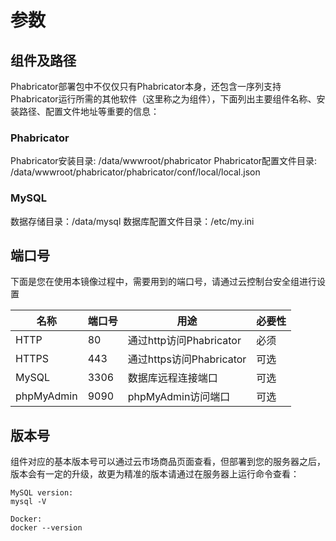 # 参数

## 组件及路径

Phabricator部署包中不仅仅只有Phabricator本身，还包含一序列支持Phabricator运行所需的其他软件（这里称之为组件），下面列出主要组件名称、安装路径、配置文件地址等重要的信息：

### Phabricator

Phabricator安装目录: /data/wwwroot/phabricator
Phabricator配置文件目录: /data/wwwroot/phabricator/phabricator/conf/local/local.json

### MySQL
数据存储目录：/data/mysql
数据库配置文件目录：/etc/my.ini

## 端口号

下面是您在使用本镜像过程中，需要用到的端口号，请通过云控制台安全组进行设置

| 名称 | 端口号 | 用途 |  必要性 |
| --- | --- | --- | --- |
| HTTP | 80 | 通过http访问Phabricator | 必须 |
| HTTPS | 443 | 通过https访问Phabricator | 可选 |
| MySQL | 3306 | 数据库远程连接端口 | 可选 |
| phpMyAdmin | 9090 | phpMyAdmin访问端口 | 可选 |

## 版本号

组件对应的基本版本号可以通过云市场商品页面查看，但部署到您的服务器之后，版本会有一定的升级，故更为精准的版本请通过在服务器上运行命令查看：

```shell
MySQL version:
mysql -V

Docker:
docker --version

```